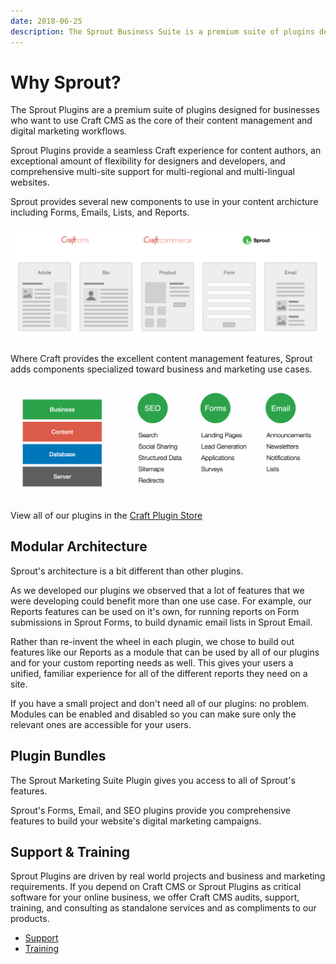 ```yaml
---
date: 2018-06-25
description: The Sprout Business Suite is a premium suite of plugins designed for businesses who want to use Craft CMS as the core of their content management and digital marketing workflows.
---
```


# Why Sprout?

The Sprout Plugins are a premium suite of plugins designed for businesses who want to use Craft CMS as the core of their content management and digital marketing workflows.

Sprout Plugins provide a seamless Craft experience for content authors, an exceptional amount of flexibility for designers and developers, and comprehensive multi-site support for multi-regional and multi-lingual websites.

Sprout provides several new components to use in your content archicture including Forms, Emails, Lists, and Reports.

![Sprout Components](./images/sprout-components.png)

Where Craft provides the excellent content management features, Sprout adds components specialized toward business and marketing use cases.

![Sprout Features](./images/sprout-features.png)

View all of our plugins in the [Craft Plugin Store](https://plugins.craftcms.com/developer/169)

## Modular Architecture

Sprout's architecture is a bit different than other plugins. 

As we developed our plugins we observed that a lot of features that we were developing could benefit more than one use case. For example, our Reports features can be used on it's own, for running reports on Form submissions in Sprout Forms, to build dynamic email lists in Sprout Email. 

Rather than re-invent the wheel in each plugin, we chose to build out features like our Reports as a module that can be used by all of our plugins and for your custom reporting needs as well. This gives your users a unified, familiar experience for all of the different reports they need on a site.

If you have a small project and don't need all of our plugins: no problem. Modules can be enabled and disabled so you can make sure only the relevant ones are accessible for your users.

## Plugin Bundles

The Sprout Marketing Suite Plugin gives you access to all of Sprout's features.

<ModuleComparison feature-list="./modules/suites.json" />

Sprout's Forms, Email, and SEO plugins provide you comprehensive features to build your website's digital marketing campaigns.

<ModuleComparison feature-list="./modules/core.json" />

## Support & Training

Sprout Plugins are driven by real world projects and business and marketing requirements. If you depend on Craft CMS or Sprout Plugins as critical software for your online business, we offer Craft CMS audits, support, training, and consulting as standalone services and as compliments to our products.

- [Support](./support/support.md)
- [Training](./support/training.md)
